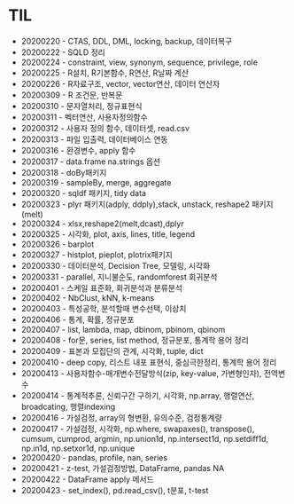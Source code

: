 # TIL
- 20200220 - CTAS, DDL, DML, locking, backup, 데이터복구
- 20200222 - SQLD 정리
- 20200224 - constraint, view, synonym, sequence, privilege, role
- 20200225 - R설치, R기본함수, R연산, R날짜 계산
- 20200226 - R자료구조, vector, vector연산, 데이터 연산자
- 20200309 - R 조건문, 반복문
- 20200310 - 문자열처리, 정규표현식
- 20200311 - 벡터연산, 사용자정의함수
- 20200312 - 사용자 정의 함수, 데이터셋, read.csv
- 20200313 - 파일 입출력, 데이터베이스 연동
- 20200316 - 환경변수, apply 함수
- 20200317 - data.frame na.strings 옵션
- 20200318 - doBy패키지 
- 20200319 - sampleBy, merge, aggregate
- 20200320 - sqldf 패키지, tidy data
- 20200323 - plyr 패키지(adply, ddply),stack, unstack, reshape2 패키지(melt)
- 20200324 - xlsx,reshape2(melt,dcast),dplyr
- 20200325 - 시각화, plot, axis, lines, title, legend
- 20200326 - barplot
- 20200327 - histplot, pieplot, plotrix패키지
- 20200330 - 데이터분석, Decision Tree, 모델링, 시각화
- 20200331 - parallel, 지니불순도, randomforest 회귀분석
- 20200401 - 스케일 표준화, 회귀분석과 분류분석
- 20200402 - NbClust, kNN, k-means
- 20200403 - 특성공학, 분석할때 변수선택, 이상치
- 20200406 - 통계, 확률, 정규분포
- 20200407 - list, lambda, map, dbinom, pbinom, qbinom
- 20200408 - for문, series, list method, 정규분포, 통계학 용어 정리
- 20200409 - 표본과 모집단의 관계, 시각화, tuple, dict
- 20200410 - deep copy, 리스트 내포 표현식, 중심극한정리, 통계학 용어 정리
- 20200413 - 사용자함수-매개변수전달방식(zip, key-value, 가변형인자), 전역변수
- 20200414 - 통계적추론, 신뢰구간 구하기, 시각화, np.array, 행렬연산, broadcating, 행렬indexing
- 20200416 - 가설검정, array의 형변환, 유의수준, 검정통계량
- 20200417 - 가설검정, 시각화, np.where, swapaxes(), transpose(), cumsum, cumprod, argmin, np.union1d, np.intersect1d, np.setdiff1d, np.in1d, np.setxor1d, np.unique
- 20200420 - pandas, profile, nan, series
- 20200421 - z-test, 가설검정방법, DataFrame, pandas NA
- 20200422 - DataFrame apply 메서드 
- 20200423 - set_index(), pd.read_csv(), t분포, t-test